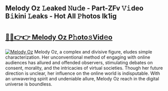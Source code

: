 ## Melody Oz 𝙻eaked 𝙽u𝚍e - Part-ZFv 𝚅𝚒deo B𝚒kini 𝙻eaks - Hot All 𝙿hotos lk1ig

# <h2><a href="http://ld1h7hz.urlbe.top/?page=Melody+Oz">🔗🔗👉👉 Melody Oz P𝚑oto𝚜Vid𝚎o</a></h2>

[![Melody Oz](https://i.imgur.com/eBuTRDB.gif)](http://ld1h7hz.urlbe.top/?page=Melody+Oz)
Melody Oz, a complex and divisive figure, eludes simple characterization. Her unconventional method of engaging with online audiences has allured and offended observers, stimulating debates on consent, morality, and the intricacies of virtual societies. Though her future direction is unclear, her influence on the online world is indisputable. With an unwavering spirit and undeniable allure, Melody Oz reach in the digital universe is boundless.
